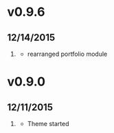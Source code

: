 # v0.9.6
## 12/14/2015

1. [](#improved)
    * rearranged portfolio module

# v0.9.0
## 12/11/2015

1. [](#new)
    * Theme started
